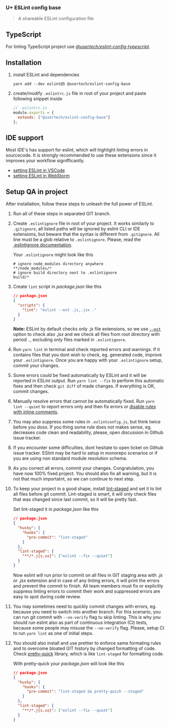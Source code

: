 ### U+ ESLint config base

> A shareable ESLint configuration file

## TypeScript

For linting TypeScript project use [_@usertech/eslint-config-typescript_](https://www.npmjs.com/package/@usertech/eslint-config-typescript).

## Installation

1.  install ESLint and dependencies

    `yarn add --dev eslint@5 @usertech/eslint-config-base`

1.  create/modify `.eslintrc.js` file in root of your project and paste following snippet inside

    ```js
    // .eslintrc.js
    module.exports = {
      extends: ["@usertech/eslint-config-base"]
    };
    ```

## IDE support

Most IDE's has support for eslint, which will highlight linting errors in sourcecode. It is strongly recommended to use these extensions since it improves your workflow signifficantly.

- [setting ESLint in VSCode](https://marketplace.visualstudio.com/items?itemName=dbaeumer.vscode-eslint)
- [setting ESLint in WebStorm](https://www.jetbrains.com/help/webstorm/eslint.html)

## Setup QA in project

After installation, follow these steps to unleash the full power of ESLint.

1. Run all of these steps in separated GIT branch.

1. Create `.eslintignore` file in root of your project. It works similarly to `.gitignore`, all listed paths will be ignored by eslint CLI or IDE extensions, but beware that the syntax is different from `.gitignore`. All line must be a glob relative to `.eslintignore`. Please, read the [.eslintignore documentation](https://eslint.org/docs/user-guide/configuring#eslintignore).

   Your `.eslintignore` might look like this

   ```
   # ignore node_modules directory anywhere
   **/node_modules/*
   # ignore build directory next to .eslintignore
   build/*
   ```

1. Create `lint` script in _package.json_ like this

   ```json
   // package.json
   {
     "scripts": {
       "lint": "eslint --ext .js,.jsx ."
     }
   }
   ```

   **Note:** ESLint by default checks only _.js_ file extensions, so we use [`--ext`](https://eslint.org/docs/user-guide/command-line-interface#--ext) option to check also _.jsx_ and we check all files from root directory with period `.`, excluding only files marked in `.eslintignore`.

1. Run `yarn lint` in terminal and check reported errors and warnings. If it contains files that you dont wish to check, eg. generated code, improve your `.eslintignore`. Once you are happy with your `.eslintignore` setup, commit your changes.

1. Some errors could be fixed automatically by ESLint and it will be reported in ESLint output. Run `yarn lint --fix` to perform this automatic fixes and then check `git diff` of made changes. If everything is OK, commit changes.

1. Manually resolve errors that cannot be automatically fixed. Run `yarn lint --quiet` to report errors only and then fix errors or [disable rules with inline comments](https://eslint.org/docs/user-guide/configuring#disabling-rules-with-inline-comments).

1. You may also suppress some rules in `.eslintconfig.js`, but think twice before you doso. If you thing some rule does not makes sense, eg. decreases code clean and readability, please, open discussion in Github issue tracker.

1. If you encounter some difficulties, dont hesitate to open ticket on Github issue tracker. ESlint may be hard to setup in monorepo scenarios or if you are using non standard module resolution schema.

1. As you correct all errors, commit your changes. Congratulation, you have now 100% fixed project. You should also fix all warning, but it is not that much importatnt, so we can continue to next step.

1. To keep your project in a good shape, install [lint-staged](https://github.com/okonet/lint-staged) and set it to lint all files before git commit. Lint-staged is smart, it will only check files that was changed since last commit, so it will be pretty fast.

   Set lint-staged it in _package.json_ like this

   ```json
   // package.json
   {
     "husky": {
       "hooks": {
         "pre-commit": "lint-staged"
       }
     },
     "lint-staged": {
       "**/*.j{s,sx}": ["eslint --fix --quiet"]
     }
   }
   ```

   Now eslint will run prior to commit on all files in GIT staging area with _.js_ or _.jsx_ extension and in case of any linting errors, it will print the errors and prevent the commit to finish. All team members must fix or explicitly suppress linting errors to commit their work and suppressed errors are easy to spot during code review.

1. You may sometimes need to quickly commit changes with errors, eg. because you need to switch into another branch. For this scenario, you can run git commit with `--no-verify` flag tu skip linting. This is why you should run eslint also as part of continuous integration (CI) tests, because some people may misuse the `--no-verify` flag. Please, setup CI to run `yarn lint` as one of initial steps.

1. You should also install and use prettier to enforce same formating rules and to overcome bloated GIT history by changed formatting of code. Check [pretty-quick](https://github.com/azz/pretty-quick) library, which is like `lint-staged` for formatting code.

   With pretty-quick your _package.json_ will look like this

   ```json
   // package.json
   {
     "husky": {
       "hooks": {
         "pre-commit": "lint-staged && pretty-quick --staged"
       }
     },
     "lint-staged": {
       "**/*.j{s,sx}": ["eslint --fix --quiet"]
     }
   }
   ```
